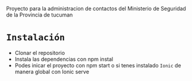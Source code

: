 Proyecto para la administracion de contactos del Ministerio de Seguridad de la Provincia de tucuman

# `Instalación`

- Clonar el repositorio
- Instala las dependencias con npm instal
- Podes inicar el proyecto con npm start o si tenes instalado `Ionic` de manera global con Ionic serve